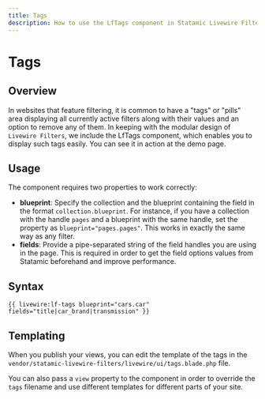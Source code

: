 ```yaml
---
title: Tags
description: How to use the LfTags component in Statamic Livewire Filters.
---
```


# Tags

## Overview

In websites that feature filtering, it is common to have a "tags" or "pills" area displaying all currently active filters along with their values and an option to remove any of them. In keeping with the modular design of `Livewire Filters`, we include the LfTags component, which enables you to display such tags easily. You can see it in action at the demo page.

## Usage

The component requires two properties to work correctly:

- **blueprint**: Specify the collection and the blueprint containing the field in the format `collection.blueprint`. For instance, if you have a collection with the handle `pages` and a blueprint with the same handle, set the property as `blueprint="pages.pages"`. This works in exactly the same way as any filter.
- **fields**: Provide a pipe-separated string of the field handles you are using in the page. This is required in order to get the field options values from Statamic beforehand and improve performance.

## Syntax

```antlers
{{ livewire:lf-tags blueprint="cars.car" fields="title|car_brand|transmission" }}
```

## Templating

When you publish your views, you can edit the template of the tags in the `vendor/statamic-livewire-filters/livewire/ui/tags.blade.php` file.

You can also pass a `view` property to the component in order to override the `tags` filename and use different templates for different parts of your site. 